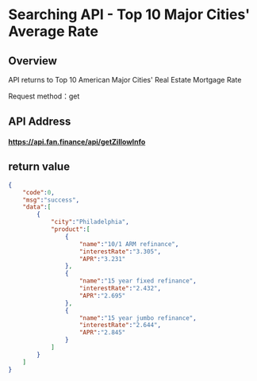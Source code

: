 # Searching API - Top 10 Major Cities' Average Rate

## Overview

API returns to Top 10 American Major Cities' Real Estate Mortgage Rate

Request method：get

## API Address

#### https://api.fan.finance/api/getZillowInfo

## return value

```json
{
    "code":0,
    "msg":"success",
    "data":[
        {
            "city":"Philadelphia",
            "product":[
                {
                    "name":"10/1 ARM refinance",
                    "interestRate":"3.305",
                    "APR":"3.231"
                },
                {
                    "name":"15 year fixed refinance",
                    "interestRate":"2.432",
                    "APR":"2.695"
                },
                {
                    "name":"15 year jumbo refinance",
                    "interestRate":"2.644",
                    "APR":"2.845"
                }
            ]
        }
    ]
}
```